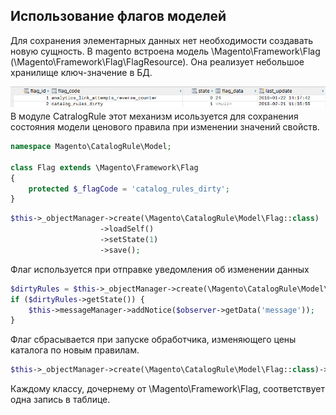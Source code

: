 ## Использование флагов моделей

Для сохранения элементарных данных нет необходимости создавать новую сущность. В magento встроена модель \Magento\Framework\Flag \(\Magento\Framework\Flag\FlagResource\). Она реализует небольшое хранилище ключ-значение в БД.

![](/assets/2018-02-22_13.13.04.png)В модуле CatralogRule этот механизм исользуется для сохранения состояния модели ценового правила при изменении значений свойств.

```php
namespace Magento\CatalogRule\Model;

class Flag extends \Magento\Framework\Flag
{
    protected $_flagCode = 'catalog_rules_dirty';
}
```

```php
$this->_objectManager->create(\Magento\CatalogRule\Model\Flag::class)
                    ->loadSelf()
                    ->setState(1)
                    ->save();
```

Флаг используется при отправке уведомления об изменении данных

```php
$dirtyRules = $this->_objectManager->create(\Magento\CatalogRule\Model\Flag::class)->loadSelf();
if ($dirtyRules->getState()) {
    $this->messageManager->addNotice($observer->getData('message'));
}
```

Флаг сбрасывается при запуске обработчика, изменяющего цены каталога по новым правилам.

```php
$this->_objectManager->create(\Magento\CatalogRule\Model\Flag::class)->loadSelf()->setState(0)->save();
```

Каждому классу, дочернему от \Magento\Framework\Flag, соответствует одна запись в таблице.

